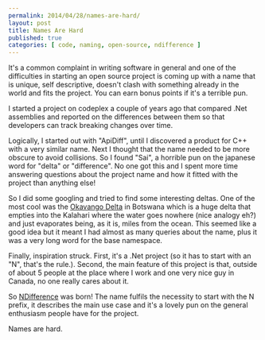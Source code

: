 ```yaml
---
permalink: 2014/04/28/names-are-hard/
layout: post
title: Names Are Hard
published: true
categories: [ code, naming, open-source, ndifference ]
---
```


It's a common complaint in writing software in general and one of the difficulties 
in starting an open source project is coming up with a name that is unique, 
self descriptive, doesn't clash with something already in the world and 
fits the project. You can earn bonus points if it's a terrible pun.

I started a project on codeplex a couple of years ago that compared .Net assemblies
and reported on the differences between them so that developers can track breaking
changes over time. 

Logically, I started out with "ApiDiff", until I discovered a product for 
C++ with a very similar name. Next I thought that the name needed to be more 
obscure to avoid collisions. So I found "Sai", a horrible pun on the japanese 
word for "delta" or "difference". No one got this and I spent more time answering
questions about the project name and how it fitted with the project than 
anything else! 

So I did some googling and tried to find some interesting deltas. One of the 
most cool was the [Okavango Delta](http://en.wikipedia.org/wiki/Okavango_Delta)
in Botswana which is a huge delta that empties into the Kalahari where the water 
goes nowhere (nice analogy eh?) and just evaporates being, as it is, miles 
from the ocean. This seemed like a good idea but it meant I had almost as many 
queries about the name, plus it was a very long word for the base namespace.

Finally, inspiration struck. First, it's a .Net project (so it has to start 
with an "N", that's the rule.). Second, the main feature of this project is 
that, outside of about 5 people at the place where I work and one very nice 
guy in Canada, no one really cares about it. 

So [NDifference](http://http://deejaygraham.github.io/ndifference/) was born! 
The name fulfils the necessity to start with the N prefix, it describes 
the main use case and it's a lovely pun on the general enthusiasm people have
for the project. 

Names are hard.
